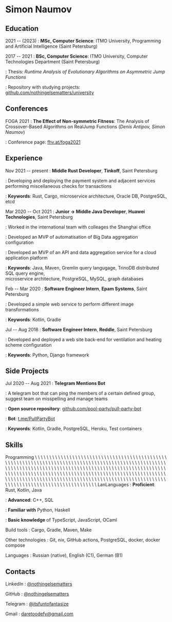 Simon Naumov
============

Education
---------

2021 -- (2023)
: **MSc, Computer Science**: ITMO University, Programming and Artificial Intelligence (Saint Petersburg)

2017 -- 2021
: **BSc, Computer Science**: ITMO University, Computer Technologies Department (Saint Petersburg)

: Thesis: *Runtime Analysis of Evolutionary Algorithms on Asymmetric Jump Functions*

: Repository with studying projects:
  [github.com/nothingelsematters/university](https://github.com/nothingelsematters/university)

Conferences
-----------

FOGA 2021
: **The Effect of Non-symmetric Fitness**: The Analysis of Crossover-Based Algorithms on RealJump Functions (*Denis Antipov, Simon Naumov*)

: Conference page: [fhv.at/foga2021](https://www.fhv.at/foga2021/)

Experience
----------

Nov 2021 -- present
: **Middle Rust Developer**, **Tinkoff**, Saint Petersburg

: Developing and deploying the payment system and adjacent services performing miscellaneous checks for transactions

: **Keywords**: Rust, Cargo, microservice architecture, Oracle DB, PostgreSQL, etcd

Mar 2020 -- Oct 2021
: **Junior → Middle Java Developer**, **Huawei Technologies**, Saint Petersburg

: Worked in the international team with colleages the Shanghai office

: Developed an MVP of automatisation of Big Data aggregation configuration

: Developed an MVP of an API and data aggregation service for a cloud application platform

: **Keywords**: Java, Maven, Gremlin query langugage, TrinoDB distributed SQL query engine, \
  microservice architecture, PostgreSQL, MySQL, graph databases

Feb -- Mar 2020
: **Software Engineer Intern**, **Epam Systems**, Saint Petersburg

: Developed a simple web service to perform different image transformations

: **Keywords**: Kotlin, Gradle

Jul -- Aug 2018
: **Software Engineer Intern**, **Reddle**, Saint Petersburg

: Developed and deployed a web site back-end for ventilation and heating scheme configuration

: **Keywords**: Python, Django framework

Side Projects
------------

Jul 2020 -- Aug 2021
: **Telegram Mentions Bot**

: A telegram bot that can ping the members of a certain defined group, suggest team on misspelling and manage teams

: **Open source repository**: [github.com/pool-party/pull-party-bot](https://github.com/pool-party/pull-party-bot)

: **Bot**: [t.me/PullPartyBot](https://t.me/PullPartyBot)

: **Keywords**: Kotlin, Gradle, PostgreSQL, Heroku, Test containers

Skills
------

<!-- A crutch to overcome hypen and new line difficulties in latex description. I hate tex. -->
Programming \ \ \ \ \ \ \ \ \ \ \ \ \ \ \ \ \ \ \ \ \ \ \ \ \ \ \ \ \ \ \ \ \ \ \ \ \ \ \ \ \ \ \ \ \ \ \ \ \ \ \ \ \ \ \ \ \ \ \ \ \ \ \ \ \ \ \ \ \ \ \ \ \ \ \ \ \ \ \ \ \ \ \ \ \ \ \ \ \ \ \ \ \ \ \ \ \ \ \ \ \ \ \ \ \ \ \ \ \ \ \ \ \ \ \ \ \ \ \ \ \ \ \ \ \ \ \ \ \ \ \ \ \ \ \ \ \ \ \ \ \ \ \ \ \ \ \ \ \ \ \ \ \ \ \ \ \ \ \ \ \ \ \ \ \ \ \ \ \ \ \ \ \ \ \ \ \ \ \ \ \ \ \ \ \ \ \ \ \ \ \ \ \ \ \ \ \ \ \ \ \ \ \ \ \ \ \ \ \ \ \ \ \ \ \ \ \ \ \ \ \ \ \ \ \ \ \ \ \ \ \ \ \ \ \ \ \ \ \ \ \ \ \ \ \ \ \ \ \ \ \ \ \ \ \ \ \ \ \ \ \ \ \ \ \ \ \ \ \ \ \ \ \ \ \ \ \ \ \ \ \ \ \ \ \ \ \ \ \ \ \ \ \ \ \ \ \ \ \ \ \ \ LanLanguages
: **Proficient**: Rust, Kotlin, Java

: **Advanced**: C++, SQL

: **Familiar with** Python, Haskell

: **Basic knowledge** of TypeScript, JavaScript, OCaml

Build tools
: Cargo, Gradle, Maven, Make

Other technologies
: Git, nix, GitHub actions, PostgreSQL, docker, docker compose

Languages
: Russian (native), English (C1), German (B1)

Contacts
--------

LinkedIn
: [\@nothingelsematters](https://www.linkedin.com/in/nothingelsematters/)

GitHub
: [\@nothingelsematters](https://github.com/nothingelsematters)

Telegram
: [\@itsfuntofantasize](https://t.me/itsfuntofantasize)

Gmail
: [daretoodefy@gmail.com](mailto:daretoodefy@gmail.com)
